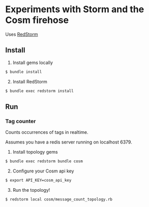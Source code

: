 # Experiments with Storm and the Cosm firehose

Uses [RedStorm](https://github.com/colinsurprenant/redstorm)

## Install

1. Install gems locally

``` sh
$ bundle install
```


2. Install RedStorm

``` sh
$ bundle exec redstorm install
```

## Run

### Tag counter

Counts occurrences of tags in realtime.

Assumes you have a redis server running on localhost 6379.

1. Install topology gems

``` sh
$ bundle exec redstorm bundle cosm
```

2. Configure your Cosm api key

``` sh
$ export API_KEY=cosm_api_key
```

3. Run the topology!

``` sh
$ redstorm local cosm/message_count_topology.rb
```
